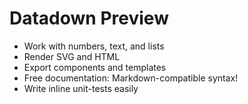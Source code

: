 # Datadown Preview

- Work with numbers, text, and lists
- Render SVG and HTML
- Export components and templates
- Free documentation: Markdown-compatible syntax!
- Write inline unit-tests easily
